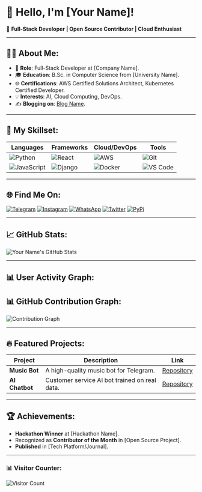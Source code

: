 # 👋 Hello, I'm [Your Name]!

🌟 **Full-Stack Developer | Open Source Contributor | Cloud Enthusiast**

---

## 👨‍💻 **About Me**:
- 💼 **Role**: Full-Stack Developer at [Company Name].
- 🎓 **Education**: B.Sc. in Computer Science from [University Name].
- 🌐 **Certifications**: AWS Certified Solutions Architect, Kubernetes Certified Developer.
- 💡 **Interests**: AI, Cloud Computing, DevOps.
- ✍️ **Blogging on**: [Blog Name](https://your-blog.com).

---

## 🚀 **My Skillset**:
| **Languages**    | **Frameworks** | **Cloud/DevOps**    | **Tools**            |
|------------------|----------------|---------------------|----------------------|
| ![Python](https://img.shields.io/badge/Python-3776AB?style=for-the-badge&logo=python&logoColor=white) | ![React](https://img.shields.io/badge/React-61DAFB?style=for-the-badge&logo=react&logoColor=black) | ![AWS](https://img.shields.io/badge/AWS-FF9900?style=for-the-badge&logo=amazonaws&logoColor=black) | ![Git](https://img.shields.io/badge/Git-F05032?style=for-the-badge&logo=git&logoColor=white) |
| ![JavaScript](https://img.shields.io/badge/JavaScript-F7DF1E?style=for-the-badge&logo=javascript&logoColor=black) | ![Django](https://img.shields.io/badge/Django-092E20?style=for-the-badge&logo=django&logoColor=white) | ![Docker](https://img.shields.io/badge/Docker-2496ED?style=for-the-badge&logo=docker&logoColor=white) | ![VS Code](https://img.shields.io/badge/VS_Code-007ACC?style=for-the-badge&logo=visual-studio-code&logoColor=white) |

---

## 🌐 **Find Me On**:
[![Telegram](https://img.shields.io/badge/Telegram-2CA5E0?style=for-the-badge&logo=telegram&logoColor=white)](https://t.me/your-handle)
[![Instagram](https://img.shields.io/badge/Instagram-E4405F?style=for-the-badge&logo=instagram&logoColor=white)](https://instagram.com/your-handle)
[![WhatsApp](https://img.shields.io/badge/WhatsApp-25D366?style=for-the-badge&logo=whatsapp&logoColor=white)](https://wa.me/your-handle)
[![Twitter](https://img.shields.io/badge/Twitter-%231DA1F2.svg?style=for-the-badge&logo=twitter&logoColor=white)](https://twitter.com/your-handle)
[![PyPi](https://img.shields.io/badge/PyPi-3775A9?style=for-the-badge&logo=pypi&logoColor=white)](https://pypi.org/user/your-username/)

---

## 📈 **GitHub Stats**:
![Your Name's GitHub Stats](https://github-readme-stats.vercel.app/api?username=your-username&show_icons=true&theme=tokyonight)

---

## 📊 **User Activity Graph**:
## 📊 **GitHub Contribution Graph**:

![Contribution Graph](https://github-readme-activity-graph.cyclic.app/graph?username=your-username&theme=react-dark)



---

## 🔥 **Featured Projects**:
| **Project**   | **Description**                                | **Link**                                     |
|---------------|------------------------------------------------|---------------------------------------------|
| **Music Bot** | A high-quality music bot for Telegram.         | [Repository](https://github.com/your-username/music-bot) |
| **AI Chatbot**| Customer service AI bot trained on real data.  | [Repository](https://github.com/your-username/ai-chatbot) |

---

## 🏆 **Achievements**:
- **Hackathon Winner** at [Hackathon Name].
- Recognized as **Contributor of the Month** in [Open Source Project].
- **Published** in [Tech Platform/Journal].

---

### 📊 **Visitor Counter**:
![Visitor Count](https://komarev.com/ghpvc/?username=your-username&style=flat-square&color=blue)
